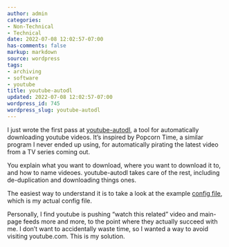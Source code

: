 ```yaml
---
author: admin
categories:
- Non-Technical
- Technical
date: 2022-07-08 12:02:57-07:00
has-comments: false
markup: markdown
source: wordpress
tags:
- archiving
- software
- youtube
title: youtube-autodl
updated: 2022-07-08 12:02:57-07:00
wordpress_id: 745
wordpress_slug: youtube-autodl
---
```

I just wrote the first pass at [youtube-autodl](https://github.com/za3k/youtube-autodl), a tool for automatically downloading youtube videos. It’s inspired by Popcorn Time, a similar program I never ended up using, for automatically pirating the latest video from a TV series coming out.

You explain what you want to download, where you want to download it to, and how to name videoes. youtube-autodl takes care of the rest, including de-duplication and downloading things ones.

The easiest way to understand it is to take a look at the example [config file](https://github.com/za3k/youtube-autodl/blob/master/config.yaml), which is my actual config file.

Personally, I find youtube is pushing “watch this related” video and main-page feeds more and more, to the point where they actually succeed with me. I don’t want to accidentally waste time, so I wanted a way to avoid visiting youtube.com. This is my solution.
